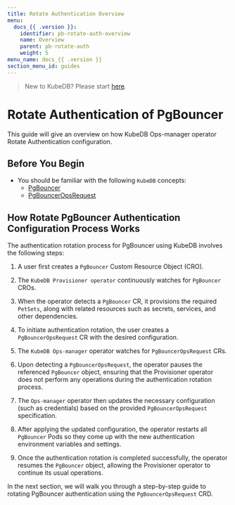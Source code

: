 ```yaml
---
title: Rotate Authentication Overview
menu:
  docs_{{ .version }}:
    identifier: pb-rotate-auth-overview
    name: Overview
    parent: pb-rotate-auth
    weight: 5
menu_name: docs_{{ .version }}
section_menu_id: guides
---
```


> New to KubeDB? Please start [here](/docs/README.md).

# Rotate Authentication of PgBouncer

This guide will give an overview on how KubeDB Ops-manager operator Rotate Authentication configuration.

## Before You Begin

- You should be familiar with the following `KubeDB` concepts:
    - [PgBouncer](/docs/guides/pgbouncer/concepts/pgbouncer.md)
    - [PgBouncerOpsRequest](/docs/guides/pgbouncer/concepts/opsrequest.md)

## How Rotate PgBouncer Authentication Configuration Process Works

[//]: # (The following diagram shows how KubeDB Ops-manager operator Rotate Authentication of a `PgBouncer`. Open the image in a new tab to see the enlarged version.)

[//]: # ()
[//]: # (<figure align="center">)

[//]: # (  <img alt="Rotate Authentication process of PgBouncer" src="/docs/images/day-2-operation/PgBouncer/kf-rotate-auth.svg">)

[//]: # (<figcaption align="center">Fig: Rotate Auth process of PgBouncer</figcaption>)

[//]: # (</figure>)

The authentication rotation process for PgBouncer using KubeDB involves the following steps:

1. A user first creates a `PgBouncer` Custom Resource Object (CRO).

2. The `KubeDB Provisioner operator` continuously watches for `PgBouncer` CROs.

3. When the operator detects a `PgBouncer` CR, it provisions the required `PetSets`, along with related resources such as secrets, services, and other dependencies.

4. To initiate authentication rotation, the user creates a `PgBouncerOpsRequest` CR with the desired configuration.

5. The `KubeDB Ops-manager` operator watches for `PgBouncerOpsRequest` CRs.

6. Upon detecting a `PgBouncerOpsRequest`, the operator pauses the referenced `PgBouncer` object, ensuring that the Provisioner
   operator does not perform any operations during the authentication rotation process.

7. The `Ops-manager` operator then updates the necessary configuration (such as credentials) based on the provided `PgBouncerOpsRequest` specification.

8. After applying the updated configuration, the operator restarts all `PgBouncer` Pods so they come up with the new authentication environment variables and settings.

9. Once the authentication rotation is completed successfully, the operator resumes the `PgBouncer` object, allowing the Provisioner operator to continue its usual operations.

In the next section, we will walk you through a step-by-step guide to rotating PgBouncer authentication using the `PgBouncerOpsRequest` CRD.
